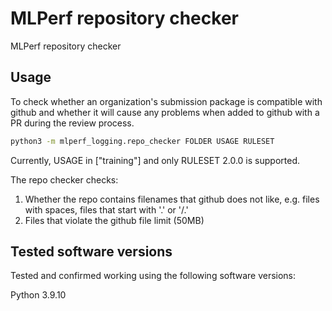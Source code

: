 # MLPerf repository checker

MLPerf repository checker

## Usage

To check whether an organization's submission package is compatible with github
and whether it will cause any problems when added to github with a PR during the
review process.

```sh
python3 -m mlperf_logging.repo_checker FOLDER USAGE RULESET
```

Currently, USAGE in ["training"] and only RULESET 2.0.0 is supported.

The repo checker checks:
1. Whether the repo contains filenames that github does not like, e.g. files with spaces,
   files that start with '.' or '/.'
2. Files that violate the github file limit (50MB) 

## Tested software versions
Tested and confirmed working using the following software versions:

Python 3.9.10
